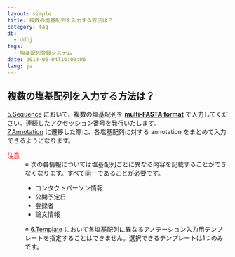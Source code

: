 ```yaml
---
layout: simple
title: 複数の塩基配列を入力する方法は？
category: faq
db:
  - ddbj
tags: 
  - 塩基配列登録システム
date: 2014-06-04T16:09:06
lang: ja
---
```


## 複数の塩基配列を入力する方法は？

<p><a href="/ddbj/web-submission-help.html#flow-5">5.Sequence</a> において、複数の塩基配列を <strong><a href="/faq/ja/acceptable-sequence-format.html">multi-FASTA format</a></strong> で入力してください。連続したアクセッション番号を発行いたします。<br>
  <!-- Nucleotide Sequence Submission System --><a href="/ddbj/web-submission-help.html#flow-7">7.Annotation</a> に遷移した際に、各塩基配列に対する annotation をまとめて入力できるようになります。</p>
<dl><dt><span style="color: #ff0000">注意</span></dt>
  <dd>※ 次の各情報については塩基配列ごとに異なる内容を記載することができなくなります。すべて同一であることが必要です。
    <ul>
      <li>コンタクトパーソン情報</li>
      <li>公開予定日</li>
      <li>登録者</li>
      <li>論文情報</li>
    </ul>
  </dd>
  <dd>※ <a href="/ddbj/web-submission-help.html#flow-6">6.Template</a> において各塩基配列に異なるアノテーション入力用テンプレートを指定することはできません。選択できるテンプレートは1つのみです。 </dd>
</dl>
